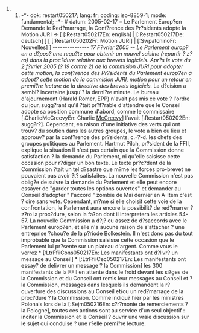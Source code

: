 1.  1.  -\*- dok: restart050217; lang: fr; coding: iso-8859-1; mode:
        fundamental; -\*- \# datum: 2005-02-17 = Le Parlement Europ?en
        Demande le Red?marrage, la Conf?rence des Pr?sidents adopte la
        Motion JURI -\> \[ \[:Restart050217En: english\] \|
        \[:Restart050217De: deutsch\] \] \[ \[:Restart050202Fr: Motion
        JURI\] \| \[:SwpatcninoFr: Nouvelles\] \]
        \-\-\-\-\-\-\-\-\-\-\-\-\-\-- *17 F?vrier 2005 \-- Le Parlement
        europ?en a d?pos? une requ?te pour obtenir un nouvel saisine
        (repartir ? z?ro) dans la proc?dure relative aux brevets
        logiciels. Apr?s le vote du 2 f?vrier 2005 (? 19 contre 2) de la
        commision JURI pour adopter cette motion, la conf?rence des
        Pr?sidents du Parlement europ?en a adopt? cette motion de la
        commision JURI, motion pour un retour en premi?re lecture de la
        directive des brevets logiciels.* La d?cision a sembl?
        incertaine jusqu\'? la derni?re minute. Le bureau d\'ajournement
        (Harald Romer, EPP) n\'avait pas mis ce vote ? l\'ordre du jour,
        sugg?rant qu\'il ?tait pr?f?rable d\'attendre que le Conseil
        adopte sa position commune d\'abord, comme le commissaire
        \[:CharlieMcCreevyEn: Charlie [McCreevy](McCreevy "wikilink")\]
        l\'avait \[:Restart050202En: sugg?r?\]. Cependant, en raison
        d\'une initiative des verts qui ont trouv? du soutien dans les
        autres groupes, le vote a bien eu lieu et approuv? par la
        conf?rence des pr?sidents, c.-?-d. les chefs des groupes
        politiques au Parlement. Hartmut Pilch, pr?sident de la FFII,
        explique la situation Il n\'est pas certain que la Commission
        donne satisfaction ? la demande du Parlement, ni qu\'elle
        saisisse cette occasion pour r?diger un bon texte. Le texte
        pr?c?dent de la Commission ?tait un tel d?sastre que m?me les
        forces pro-brevet ne pouvaient pas avoir ?t? satisfaites. La
        nouvelle Commission n\'est pas oblig?e de suivre la demande du
        Parlement et elle peut encore essayer de \"garder toutes les
        options ouvertes\" et demander au Conseil d\'adopter \"
        l\'accord \" zombie de Mai dernier en A-Item c\'est ? dire sans
        vote. Cependant, m?me si elle choisit cette voie de la
        confrontation, le Parlement aura encore la possibilit? de
        red?marrer ? z?ro la proc?dure, selon la fa?on dont il
        interpretera les articles 54-57. La nouvelle Commission a d?j?
        eu assez de d?saccords avec le Parlement europ?en, et elle n\'a
        aucune raison de s\'attacher ? une entreprise ?chou?e de la
        p?riode Bolkestein. Il n\'est donc pas du tout improbable que la
        Commission saisisse cette occasion que le Parlement lui pr?sente
        sur un plateau d\'argent. Comme vous le verrez \*
        \[:LtrFfiiCons050217En: Les manifestants ont d?livr? un message
        au Conseil\] \* \[:LtrFfiiCec050217En: Les manifestants ont
        essay? de delivrer un message ? la Commission\] les 300
        manifestants de la FFII en attente dans le froid devant les
        si?ges de la Commission et du Conseil ont remis leur messages au
        Conseil et ? la Commission, messages dans lesquels ils demandent
        la r?ouverture des discussions au Conseil et/ou un red?marrage
        de la proc?dure ? la Commission. Comme indiqu? hier par les
        ministres Polonais lors de la \[:Sejm050216En: c?r?monie de
        remerciements ? la Pologne\], toutes ces actions sont au service
        d\'un seul objectif : inciter la Commission et le Conseil ?
        ouvrir une vraie discussion sur le sujet qui conduise ? une
        r?elle premi?re lecture.
